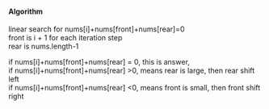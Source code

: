 #### Algorithm

linear search for nums[i]+nums[front]+nums[rear]=0 \
front is i + 1 for each iteration step \
rear is nums.length-1

if  nums[i]+nums[front]+nums[rear] = 0, this is answer,\
if  nums[i]+nums[front]+nums[rear] >0, means rear is large, then rear shift left\
if  nums[i]+nums[front]+nums[rear] <0, means front is small, then front shift right

